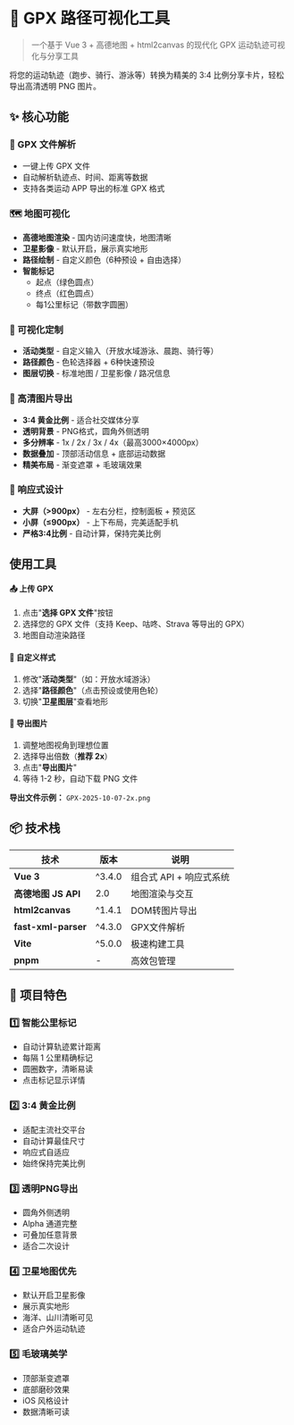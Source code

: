 # 🏃 GPX 路径可视化工具

> 一个基于 Vue 3 + 高德地图 + html2canvas 的现代化 GPX 运动轨迹可视化与分享工具

将您的运动轨迹（跑步、骑行、游泳等）转换为精美的 3:4 比例分享卡片，轻松导出高清透明 PNG 图片。

## ✨ 核心功能

### 📁 GPX 文件解析
- 一键上传 GPX 文件
- 自动解析轨迹点、时间、距离等数据
- 支持各类运动 APP 导出的标准 GPX 格式

### 🗺️ 地图可视化
- **高德地图渲染** - 国内访问速度快，地图清晰
- **卫星影像** - 默认开启，展示真实地形
- **路径绘制** - 自定义颜色（6种预设 + 自由选择）
- **智能标记** 
  - 起点（绿色圆点）
  - 终点（红色圆点）
  - 每1公里标记（带数字圆圈）

### 🎨 可视化定制
- **活动类型** - 自定义输入（开放水域游泳、晨跑、骑行等）
- **路径颜色** - 色轮选择器 + 6种快速预设
- **图层切换** - 标准地图 / 卫星影像 / 路况信息

### 📸 高清图片导出
- **3:4 黄金比例** - 适合社交媒体分享
- **透明背景** - PNG格式，圆角外侧透明
- **多分辨率** - 1x / 2x / 3x / 4x（最高3000×4000px）
- **数据叠加** - 顶部活动信息 + 底部运动数据
- **精美布局** - 渐变遮罩 + 毛玻璃效果

### 📱 响应式设计
- **大屏（>900px）** - 左右分栏，控制面板 + 预览区
- **小屏（≤900px）** - 上下布局，完美适配手机
- **严格3:4比例** - 自动计算，保持完美比例

## 使用工具

#### 📤 上传 GPX
1. 点击"**选择 GPX 文件**"按钮
2. 选择您的 GPX 文件（支持 Keep、咕咚、Strava 等导出的 GPX）
3. 地图自动渲染路径

#### 🎨 自定义样式
1. 修改"**活动类型**"（如：开放水域游泳）
2. 选择"**路径颜色**"（点击预设或使用色轮）
3. 切换"**卫星图层**"查看地形

#### 📸 导出图片
1. 调整地图视角到理想位置
2. 选择导出倍数（**推荐 2x**）
3. 点击"**导出图片**"
4. 等待 1-2 秒，自动下载 PNG 文件

**导出文件示例：** `GPX-2025-10-07-2x.png`

## 📦 技术栈

| 技术 | 版本 | 说明 |
|------|------|------|
| **Vue 3** | ^3.4.0 | 组合式 API + 响应式系统 |
| **高德地图 JS API** | 2.0 | 地图渲染与交互 |
| **html2canvas** | ^1.4.1 | DOM转图片导出 |
| **fast-xml-parser** | ^4.3.0 | GPX文件解析 |
| **Vite** | ^5.0.0 | 极速构建工具 |
| **pnpm** | - | 高效包管理 |

## 🎯 项目特色

### 1️⃣ 智能公里标记
- 自动计算轨迹累计距离
- 每隔 1 公里精确标记
- 圆圈数字，清晰易读
- 点击标记显示详情

### 2️⃣ 3:4 黄金比例
- 适配主流社交平台
- 自动计算最佳尺寸
- 响应式自适应
- 始终保持完美比例

### 3️⃣ 透明PNG导出
- 圆角外侧透明
- Alpha 通道完整
- 可叠加任意背景
- 适合二次设计

### 4️⃣ 卫星地图优先
- 默认开启卫星影像
- 展示真实地形
- 海洋、山川清晰可见
- 适合户外运动轨迹

### 5️⃣ 毛玻璃美学
- 顶部渐变遮罩
- 底部磨砂效果
- iOS 风格设计
- 数据清晰可读
